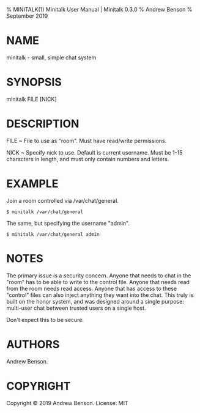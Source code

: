 % MINITALK(1) Minitalk User Manual | Minitalk 0.3.0
% Andrew Benson
% September 2019

# NAME

minitalk - small, simple chat system

# SYNOPSIS

minitalk FILE [NICK]

# DESCRIPTION

FILE
  ~ File to use as "room". Must have read/write permissions.

NICK
  ~ Specify nick to use. Default is current username. Must be 1-15 characters
in length, and must only contain numbers and letters.

# EXAMPLE

Join a room controlled via /var/chat/general.

	$ minitalk /var/chat/general

The same, but specifying the username "admin".

	$ minitalk /var/chat/general admin

# NOTES

The primary issue is a security concern. Anyone that needs to chat in the "room" has to be able to write to the control file. Anyone that needs read from the room needs read access. Anyone that has access to these "control" files can also inject anything they want into the chat. This truly is built on the honor system, and was designed around a single purpose: multi-user chat between trusted users on a single host.

Don't expect this to be secure.


# AUTHORS

Andrew Benson.

# COPYRIGHT

Copyright © 2019 Andrew Benson. License: MIT
